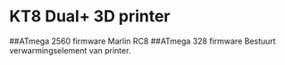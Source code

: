 # KT8 Dual+ 3D printer
##ATmega 2560 firmware
Marlin RC8
##ATmega 328 firmware 
Bestuurt verwarmingselement van printer.
